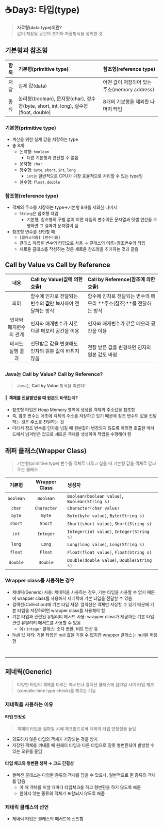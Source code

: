 # ☕Day3: 타입(type)
> **자료형(data type)이란?**  
> 값이 저장될 공간의 크기와 저장형식을 정의한 것
## 기본형과 참조형
|  항목   | 기본형(primitive type)                                                      | 참조형(reference type)              |
|:-----:|:------------------------------------------------------|:---------------------------------|
|  저장   | 실제 값(data)                                                               | 어떤 값이 저장되어 있는 주소(memory address) |
|  종류   | 논리형(boolean), 문자형(char), 정수형(byte, short, int, long), 실수형(float, double) |8개의 기본형을 제외한 나머지 타입|

### 기본형(primitive type)
- 계산을 위한 실제 값을 저장하는 type
- 총 8개
  - 논리형: `boolean`
    - 다른 기본형과 연산할 수 없음
  - 문자형: `char`
  - 정수형: `byte`, `short`, `int`, `long`
    - `int`는 일반적으로 CPU가 가장 효율적으로 처리할 수 있는 type임
  - 실수형: `float`, `double`

### 참조형(reference type)
- 객체의 주소를 저장하는 type→기본형 8개를 제외한 나머지
  - `String`은 참조형 타입
    - 기본형, 참조형의 구별 없이 어떤 타입의 변수이든 문자열과 덧셈 연산을 수행하면 그 결과가 문자열이 됨
- 참조형 변수를 선언할 때
  - `[클래스이름] [변수이름]`
  - 클래스 이름을 변수의 타입으로 사용 → 클래스의 이름=참조변수의 타입
  - 새로운 클래스를 작성하는 것은 새로운 참조형을 추가하는 것과 같음

## Call by Value vs Call by Reference
|      내용      | Call by Value(값에 의한 호출)              | Call by Reference(참조에 의한 호출)             |
|:------------:|:-------------------------------------|:-----------------------------------------|
|      의미      | 함수에 인자로 전달되는 변수의 **값**만 복사하여 전달하는 방식 | 함수에 인자로 전달되는 변수의 메모리 **주소(참조)**를 전달하는 방식 |
| 인자와 매개변수의 관계 | 인자와 매개변수가 서로 다른 메모리 공간을 이용           | 인자와 매개변수가 같은 메모리 공간을 이용                  |
|  메서드 실행 결과   | 전달받은 값을 변경해도 인자의 원본 값이 바뀌지 않음        | 전잘 받은 값을 변경하면 인자의 원본 값도 바뀜               |


### Java는 Call by Value? Call by Reference?
> Java는 **Call by Value** 방식을 따른다!
#### 🤔 객체를 전달받았을 때 원본도 바뀌는데?
- 참조형 타입은 Heap Memory 영역에 생성된 객체의 주소값을 참조함
- 즉, 참조 변수는 애초에 객체의 주소를 저장하고 있기 때문에 참조 변수의 값을 전달하는 것은 주소를 전달하는 것
- 따라서 참조 변수를 인자를 넘길 때 원본값이 변경되지 않도록 하려면 호출한 메서드에서 넘겨받은 값으로 새로운 객체를 생성하여 작업을 수행해야 함


## 래퍼 클래스(Wrapper Class)
> 기본형(primitive type) 변수를 객체로 다루고 싶을 때 기본형 값을 객체로 감싸주는 클래스

|    기본형    | Wrapper Class | 생성자                                           |
|:---------:|:-------------:|:----------------------------------------------|
| `boolean` |   `Boolean`   | `Boolean(boolean value)`, `Boolean(String s)` |
|  `char`   |  `Character`  | `Character(char value)`                       |
|  `byte`   |    `Byte`     | `Byte(byte value)`, `Byte(String s)`          |
|  `short`  |    `Short`    | `Short(short value)`, `Short(String s)`       |
|   `int`   |   `Integer`   | `Integer(int value)`, `Integer(String s)`     |
|  `long`   |    `Long`     | `Long(long value)`, `Long(String s)`          |
|  `float`  |    `Float`    | `Float(float value)`, `Float(String s)`       |
| `double`  |   `Double`    | `Double(double value)`, `Double(String s)`    |

### Wrapper class를 사용하는 경우
- 제네릭(Generic) 사용: 제네릭을 사용하는 경우, 기본 타입을 사용할 수 없기 때문에 wrapper class를 사용해서 제네릭에 기본 타입을 전달할 수 있움
- 컬렉션(Collection)에 기본 타입 저장: 컬렉션은 객체만 저장할 수 있기 때문에 기본 타입을 저장하려면 wrapper class를 사용해야 함
- 기본 타입과 관련된 유틸리티 메서드 사용: wrapper class가 제공하는 기본 타입 관련 유틸리티 메서드를 사용할 수 있음
  - 예) `Integer` 클래스: 숫자 변환, 비트 연산 등
- Null 값 처리: 기본 타입은 null 값을 가질 수 없지만 wrapper 클래스는 null을 허용함

<br>

---
## 제네릭(Generic)
> 다양한 타입의 객체를 다루는 메서드나 컬렉션 클래스에 컴파일 시의 타입 체크(compile-time type check)를 해주는 기능  
### 제네릭을 사용하는 이유
#### 타입 안정성
> 객체의 타입을 컴파일 시에 체크함으로써 객체의 타입 안정성을 높임
- 의도하지 않은 타입의 객체가 저장되는 것을 방지
- 저장된 객체를 꺼내올 때 원래의 타입과 다른 타입으로 잘못 형변환되어 발생할 수 있는 오류를 줄임
#### 타입 체크와 형변환 생략 → 코드 간결성
- 컬렉션 클래스는 다양한 종류의 객체를 담을 수 있으나, 일반적으로 한 종류의 객체를 담음
  - 이 때 객체를 꺼낼 때마다 타입체크를 하고 형변환을 하지 않도록 해줌
  - 원하지 않는 종류의 객체가 포함되지 않도록 해줌
### 제네릭 클래스의 선언
- 제네릭 타입은 클래스의 메서드에 선언함

